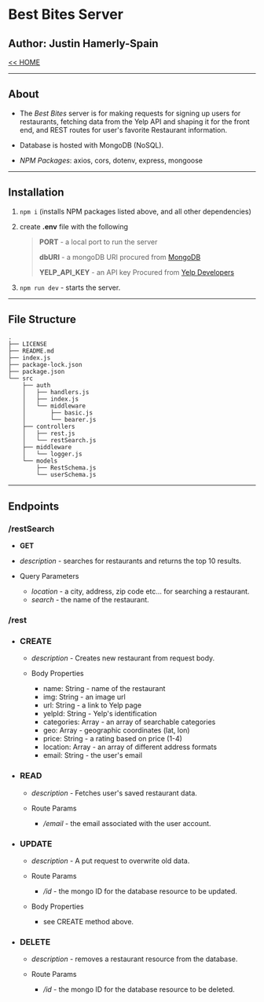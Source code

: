 # Best Bites Server

## Author: Justin Hamerly-Spain

[<< HOME](../README.md)

---

## About

- The *Best Bites* server is for making requests for signing up users for restaurants, fetching data from the Yelp API and shaping it for the front end, and REST routes for user's favorite Restaurant information.

- Database is hosted with MongoDB (NoSQL).

- *NPM Packages*: axios, cors, dotenv, express, mongoose

---

## Installation

1. `npm i` (installs NPM packages listed above, and all other dependencies)
2. create **.env** file with the following

    > **PORT** - a local port to run the server 
    >
    > **dbURI** - a mongoDB URI procured from [MongoDB](https://www.mongodb.com/)
    >
    > **YELP_API_KEY** - an API key Procured from [Yelp Developers](https://www.yelp.com/developers/)

3. `npm run dev` - starts the server.

---

## File Structure

```text
.
├── LICENSE
├── README.md
├── index.js
├── package-lock.json
├── package.json
└── src
    ├── auth
    │   ├── handlers.js
    │   ├── index.js
    │   └── middleware
    │       ├── basic.js
    │       └── bearer.js
    ├── controllers
    │   ├── rest.js
    │   └── restSearch.js
    ├── middleware
    │   └── logger.js
    └── models
        ├── RestSchema.js
        └── userSchema.js
```

---

## Endpoints

### **/restSearch**

- **GET**

- *description* - searches for restaurants and returns the top 10 results.

- Query Parameters

  - *location* - a city, address, zip code etc... for searching a restaurant.
  - *search* - the name of the restaurant.

### **/rest**

- ### CREATE

  - *description* - Creates new restaurant from request body.

  - Body Properties

    - name: String - name of the restaurant
    - img: String - an image url
    - url: String - a link to Yelp page
    - yelpId: String - Yelp's identification
    - categories: Array - an array of searchable categories
    - geo: Array - geographic coordinates (lat, lon)
    - price: String - a rating based on price (1-4)
    - location: Array - an array of different address formats
    - email: String - the user's email

- ### READ

  - *description* - Fetches user's saved restaurant data.

  - Route Params

    - */email* - the email associated with the user account.

- ### UPDATE

  - *description* - A put request to overwrite old data.

  - Route Params

    - */id* - the mongo ID for the database resource to be updated.
  
  - Body Properties

    - see CREATE method above.

- ### DELETE

  - *description* - removes a restaurant resource from the database.

  - Route Params

    - */id* - the mongo ID for the database resource to be deleted.
